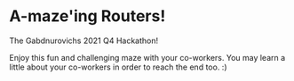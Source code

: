 # A-maze'ing Routers!

The Gabdnurovichs 2021 Q4 Hackathon!

Enjoy this fun and challenging maze with your co-workers.
You may learn a little about your co-workers in order to reach
the end too. :)
